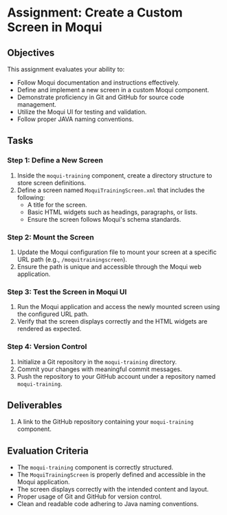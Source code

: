 # Assignment: Create a Custom Screen in Moqui

## Objectives

This assignment evaluates your ability to:

- Follow Moqui documentation and instructions effectively.
- Define and implement a new screen in a custom Moqui component.
- Demonstrate proficiency in Git and GitHub for source code management.
- Utilize the Moqui UI for testing and validation.
- Follow proper JAVA naming conventions.

## Tasks

### **Step 1: Define a New Screen**
1. Inside the `moqui-training` component, create a directory structure to store screen definitions.
2. Define a screen named `MoquiTrainingScreen.xml` that includes the following:
   - A title for the screen.
   - Basic HTML widgets such as headings, paragraphs, or lists.
   - Ensure the screen follows Moqui's schema standards.

### **Step 2: Mount the Screen**
1. Update the Moqui configuration file to mount your screen at a specific URL path (e.g., `/moquitrainingscreen`).
2. Ensure the path is unique and accessible through the Moqui web application.

### **Step 3: Test the Screen in Moqui UI**
1. Run the Moqui application and access the newly mounted screen using the configured URL path.
2. Verify that the screen displays correctly and the HTML widgets are rendered as expected.

### **Step 4: Version Control**
1. Initialize a Git repository in the `moqui-training` directory.
2. Commit your changes with meaningful commit messages.
3. Push the repository to your GitHub account under a repository named `moqui-training`.

## Deliverables

1. A link to the GitHub repository containing your `moqui-training` component.

## Evaluation Criteria

- The `moqui-training` component is correctly structured.
- The `MoquiTrainingScreen` is properly defined and accessible in the Moqui application.
- The screen displays correctly with the intended content and layout.
- Proper usage of Git and GitHub for version control.
- Clean and readable code adhering to Java naming conventions.